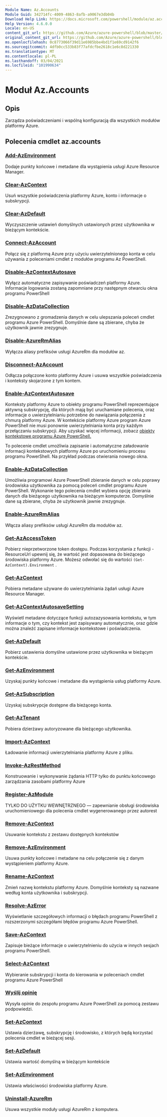 ```yaml
---
Module Name: Az.Accounts
Module Guid: 342714fc-4009-4863-8afb-a9067e3db04b
Download Help Link: https://docs.microsoft.com/powershell/module/az.accounts
Help Version: 4.6.0.0
Locale: en-US
content_git_url: https://github.com/Azure/azure-powershell/blob/master/src/Accounts/Accounts/help/Az.Accounts.md
original_content_git_url: https://github.com/Azure/azure-powershell/blob/master/src/Accounts/Accounts/help/Az.Accounts.md
ms.openlocfilehash: 0c8773066f39d11e6985bbe4bd1f1e69cd9142f6
ms.sourcegitcommit: 4dfb0cc533b83f77afdcfbe2618c1e6c8d221330
ms.translationtype: MT
ms.contentlocale: pl-PL
ms.lasthandoff: 03/04/2021
ms.locfileid: "101990634"
---
```

# Moduł Az.Accounts
## Opis
Zarządza poświadczeniami i wspólną konfiguracją dla wszystkich modułów platformy Azure.

## Polecenia cmdlet az.accounts
### [Add-AzEnvironment](Add-AzEnvironment.md)
Dodaje punkty końcowe i metadane dla wystąpienia usługi Azure Resource Manager.

### [Clear-AzContext](Clear-AzContext.md)
Usuń wszystkie poświadczenia platformy Azure, konto i informacje o subskrypcji.

### [Clear-AzDefault](Clear-AzDefault.md)
Wyczyszczenie ustawień domyślnych ustawionych przez użytkownika w bieżącym kontekście.

### [Connect-AzAccount](Connect-AzAccount.md)
Połącz się z platformą Azure przy użyciu uwierzytelnionego konta w celu używania z poleceniami cmdlet z modułów programu Az PowerShell.

### [Disable-AzContextAutosave](Disable-AzContextAutosave.md)
Wyłącz automatyczne zapisywanie poświadczeń platformy Azure.  Informacje logowania zostaną zapomniane przy następnym otwarciu okna programu PowerShell

### [Disable-AzDataCollection](Disable-AzDataCollection.md)
Zrezygnowano z gromadzenia danych w celu ulepszania poleceń cmdlet programu Azure PowerShell. Domyślnie dane są zbierane, chyba że użytkownik jawnie zrezygnuje.

### [Disable-AzureRmAlias](Disable-AzureRmAlias.md)
Wyłącza aliasy prefiksów usługi AzureRm dla modułów az.

### [Disconnect-AzAccount](Disconnect-AzAccount.md)
Odłącza połączone konto platformy Azure i usuwa wszystkie poświadczenia i konteksty skojarzone z tym kontem.

### [Enable-AzContextAutosave](Enable-AzContextAutosave.md)
Konteksty platformy Azure to obiekty programu PowerShell reprezentujące aktywną subskrypcję, dla których mają być uruchamiane polecenia, oraz informacje o uwierzytelnianiu potrzebne do nawiązania połączenia z chmurą platformy Azure. W kontekście platformy Azure program Azure PowerShell nie musi ponownie uwierzytelniania konta przy każdym przełączaniu subskrypcji. Aby uzyskać więcej informacji, zobacz [obiekty kontekstowe programu Azure PowerShell.](https://docs.microsoft.com/powershell/azure/context-persistence)

To polecenie cmdlet umożliwia zapisanie i automatyczne załadowanie informacji kontekstowych platformy Azure po uruchomieniu procesu programu PowerShell. Na przykład podczas otwierania nowego okna.

### [Enable-AzDataCollection](Enable-AzDataCollection.md)
Umożliwia programowi Azure PowerShell zbieranie danych w celu poprawy środowiska użytkownika za pomocą poleceń cmdlet programu Azure PowerShell. Wykonanie tego polecenia cmdlet wybiera opcję zbierania danych dla bieżącego użytkownika na bieżącym komputerze. Domyślnie dane są zbierane, chyba że użytkownik jawnie zrezygnuje.

### [Enable-AzureRmAlias](Enable-AzureRmAlias.md)
Włącza aliasy prefiksów usługi AzureRm dla modułów az.

### [Get-AzAccessToken](Get-AzAccessToken.md)
Pobierz nieprzetworzone token dostępu. Podczas korzystania z funkcji -ResourceUrl upewnij się, że wartość jest dopasowana do bieżącego środowiska platformy Azure. Możesz odwołać się do wartości `(Get-AzContext).Environment` .

### [Get-AzContext](Get-AzContext.md)
Pobiera metadane używane do uwierzytelniania żądań usługi Azure Resource Manager.

### [Get-AzContextAutosaveSetting](Get-AzContextAutosaveSetting.md)
Wyświetl metadane dotyczące funkcji autozazysowania kontekstu, w tym informacje o tym, czy kontekst jest zapisywany automatycznie, oraz gdzie można znaleźć zapisane informacje kontekstowe i poświadczenia.

### [Get-AzDefault](Get-AzDefault.md)
Pobierz ustawienia domyślne ustawione przez użytkownika w bieżącym kontekście.

### [Get-AzEnvironment](Get-AzEnvironment.md)
Uzyskaj punkty końcowe i metadane dla wystąpienia usług platformy Azure.

### [Get-AzSubscription](Get-AzSubscription.md)
Uzyskaj subskrypcje dostępne dla bieżącego konta.

### [Get-AzTenant](Get-AzTenant.md)
Pobiera dzierżawy autoryzowane dla bieżącego użytkownika.

### [Import-AzContext](Import-AzContext.md)
Ładowanie informacji uwierzytelniania platformy Azure z pliku.

### [Invoke-AzRestMethod](Invoke-AzRestMethod.md)
Konstruowanie i wykonywanie żądania HTTP tylko do punktu końcowego zarządzania zasobami platformy Azure

### [Register-AzModule](Register-AzModule.md)
TYLKO DO UŻYTKU WEWNĘTRZNEGO — zapewnianie obsługi środowiska uruchomieniowego dla polecenia cmdlet wygenerowanego przez autorest

### [Remove-AzContext](Remove-AzContext.md)
Usuwanie kontekstu z zestawu dostępnych kontekstów

### [Remove-AzEnvironment](Remove-AzEnvironment.md)
Usuwa punkty końcowe i metadane na celu połączenie się z danym wystąpieniem platformy Azure.

### [Rename-AzContext](Rename-AzContext.md)
Zmień nazwę kontekstu platformy Azure.  Domyślnie konteksty są nazwane według konta użytkownika i subskrypcji.

### [Resolve-AzError](Resolve-AzError.md)
Wyświetlanie szczegółowych informacji o błędach programu PowerShell z rozszerzonymi szczegółami błędów programu Azure PowerShell.

### [Save-AzContext](Save-AzContext.md)
Zapisuje bieżące informacje o uwierzytelnieniu do użycia w innych sesjach programu PowerShell.

### [Select-AzContext](Select-AzContext.md)
Wybieranie subskrypcji i konta do kierowania w poleceniach cmdlet programu Azure PowerShell

### [Wyślij opinię](Send-Feedback.md)
Wysyła opinie do zespołu programu Azure PowerShell za pomocą zestawu podpowiedzi.

### [Set-AzContext](Set-AzContext.md)
Ustawia dzierżawę, subskrypcję i środowisko, z których będą korzystać polecenia cmdlet w bieżącej sesji.

### [Set-AzDefault](Set-AzDefault.md)
Ustawia wartość domyślną w bieżącym kontekście

### [Set-AzEnvironment](Set-AzEnvironment.md)
Ustawia właściwości środowiska platformy Azure.

### [Uninstall-AzureRm](Uninstall-AzureRm.md)
Usuwa wszystkie moduły usługi AzureRm z komputera.

